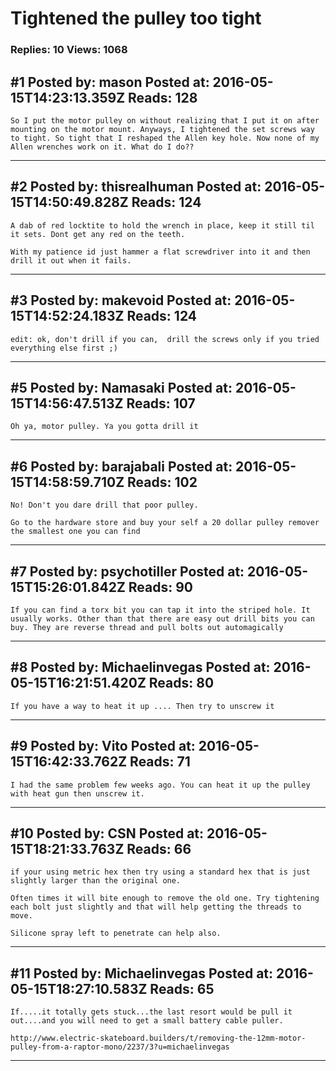 # Tightened the pulley too tight

### Replies: 10 Views: 1068

## \#1 Posted by: mason Posted at: 2016-05-15T14:23:13.359Z Reads: 128

```
So I put the motor pulley on without realizing that I put it on after mounting on the motor mount. Anyways, I tightened the set screws way to tight. So tight that I reshaped the Allen key hole. Now none of my Allen wrenches work on it. What do I do??
```

---
## \#2 Posted by: thisrealhuman Posted at: 2016-05-15T14:50:49.828Z Reads: 124

```
A dab of red locktite to hold the wrench in place, keep it still til it sets. Dont get any red on the teeth.

With my patience id just hammer a flat screwdriver into it and then drill it out when it fails.
```

---
## \#3 Posted by: makevoid Posted at: 2016-05-15T14:52:24.183Z Reads: 124

```
edit: ok, don't drill if you can,  drill the screws only if you tried everything else first ;)
```

---
## \#5 Posted by: Namasaki Posted at: 2016-05-15T14:56:47.513Z Reads: 107

```
Oh ya, motor pulley. Ya you gotta drill it
```

---
## \#6 Posted by: barajabali Posted at: 2016-05-15T14:58:59.710Z Reads: 102

```
No! Don't you dare drill that poor pulley. 

Go to the hardware store and buy your self a 20 dollar pulley remover the smallest one you can find
```

---
## \#7 Posted by: psychotiller Posted at: 2016-05-15T15:26:01.842Z Reads: 90

```
If you can find a torx bit you can tap it into the striped hole. It usually works. Other than that there are easy out drill bits you can buy. They are reverse thread and pull bolts out automagically
```

---
## \#8 Posted by: Michaelinvegas Posted at: 2016-05-15T16:21:51.420Z Reads: 80

```
If you have a way to heat it up .... Then try to unscrew it
```

---
## \#9 Posted by: Vito Posted at: 2016-05-15T16:42:33.762Z Reads: 71

```
I had the same problem few weeks ago. You can heat it up the pulley with heat gun then unscrew it.
```

---
## \#10 Posted by: CSN Posted at: 2016-05-15T18:21:33.763Z Reads: 66

```
if your using metric hex then try using a standard hex that is just slightly larger than the original one.

Often times it will bite enough to remove the old one. Try tightening each bolt just slightly and that will help getting the threads to move.

Silicone spray left to penetrate can help also.
```

---
## \#11 Posted by: Michaelinvegas Posted at: 2016-05-15T18:27:10.583Z Reads: 65

```
If.....it totally gets stuck...the last resort would be pull it out....and you will need to get a small battery cable puller.

http://www.electric-skateboard.builders/t/removing-the-12mm-motor-pulley-from-a-raptor-mono/2237/3?u=michaelinvegas
```

---
